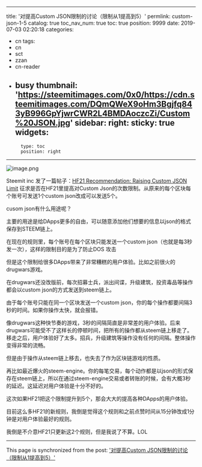 
---
title: '对提高Custom JSON限制的讨论（限制从1提高到5）'
permlink: custom-json-1-5
catalog: true
toc_nav_num: true
toc: true
position: 9999
date: 2019-07-03 02:20:18
categories:
- cn
tags:
- cn
- sct
- zzan
- cn-reader
- busy
thumbnail: 'https://steemitimages.com/0x0/https://cdn.steemitimages.com/DQmQWeX9oHm3Bgjfq843yB996GpYjwrCWR2L4BMDAoczcZi/Custom%20JSON.jpg'
sidebar:
    right:
        sticky: true
widgets:
    -
        type: toc
        position: right
---


![image.png](https://steemitimages.com/0x0/https://cdn.steemitimages.com/DQmQWeX9oHm3Bgjfq843yB996GpYjwrCWR2L4BMDAoczcZi/Custom%20JSON.jpg)

Steemit inc 发了一篇帖子：[HF21 Recommendation: Raising Custom JSON Limit](https://steempeak.com/hf21/@steemitblog/hf21-recommendation-raising-custom-json-limit)
征求是否在HF21里提高对Custom Json的次数限制。从原来的每个区块每个账号可发送1个custom json改成可以发送5个。

cusom json有什么用途呢？

主要的用途是给DApps更多的自由，可以随意添加他们想要的信息以json的格式保存到STEEM链上。

在现在的规则里，每个账号在每个区块只能发送一个custom json（也就是每3秒发一次），这样的限制目的是为了防止DOS 攻击

但是这个限制给很多DApps带来了非常糟糕的用户体验。比如之前很火的drugwars游戏。

在drugwars还没改版前，每次招募士兵，派出间谍，升级建筑，投资毒品等操作都会以custom json的方式发送到steem链上。

由于每个账号只能在同一个区块发送一个custom json，你的每个操作都要间隔3秒的时间。如果你操作太快，就会报错。

像drugwars这种快节奏的游戏，3秒的间隔简直是非常差的用户体验。后来drugwars可能受不了这样长的停顿时间，把所有的操作都从steem链上移走了。移走之后，用户体验好了太多。招兵，升级建筑等操作没有任何的间隔。整体操作变得非常的流畅。

但是由于操作从steem链上移去，也失去了作为区块链游戏的性质。

再比如最近爆火的steem-engine。你的每笔交易，每个动作都是以json的形式保存在steem链上，所以在通过steem-engine交易或者转账的时候，会有大概3秒的延迟。这延迟对用户体验是十分不好的。

这次如果HF21把这个限制提升到5个，那会大大的提高各种DApps的用户体验。

目前这么多HF21的新规则，我倒是觉得这个规则和之前点赞时间从15分钟改成1分钟是对用户体验最好的规则。

我倒是不介意HF21只更新这2个规则，但是我说了不算。LOL

- - -

This page is synchronized from the post: ['对提高Custom JSON限制的讨论（限制从1提高到5）'](https://steemit.com/@ericet/custom-json-1-5)
